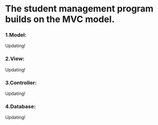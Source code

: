 # The student management program builds on the MVC model.

### 1.Model:

Updating!

### 2.View:

Updating!

### 3.Controller:

Updating!

### 4.Database:

Updating!